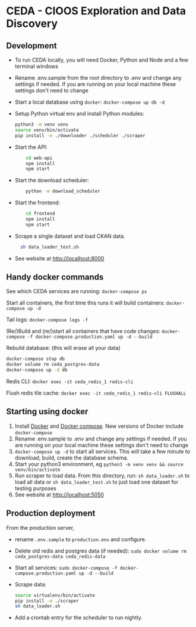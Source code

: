 # CEDA - CIOOS Exploration and Data Discovery

## Development

- To run CEDA locally, you will need Docker, Python and Node and a few terminal windows

- Rename .env.sample from the root directory to .env and change any settings if needed. If you are running on your local machine these settings don't need to change

- Start a local database using `docker`:
  `docker-compose up db -d`
- Setup Python virtual env and install Python modules:

  ```sh
  python3 -m venv venv
  source venv/bin/activate
  pip install -e ./downloader ./scheduler ./scraper
  ```

- Start the API:

  ```sh
      cd web-api
      npm install
      npm start
  ```

- Start the download scheduler:

  ```sh
      python -m download_scheduler
  ```

- Start the frontend:

  ```sh
      cd frontend
      npm install
      npm start
  ```

- Scrape a single dataset and load CKAN data.

  ```sh
    sh data_loader_test.sh
  ```

- See website at <http://localhost:8000>

## Handy docker commands

See which CEDA services are running:
`docker-compose ps`

Start all containers, the first time this runs it will build containers:
`docker-compose up -d`

Tail logs:
`docker-compose logs -f`

(Re/)Build and (re/)start all containers that have code changes:
`docker-compose -f docker-compose.production.yaml up -d --build`

Rebuild database: (this will erase all your data)

```sh
docker-compose stop db
docker volume rm ceda_postgres-data
docker-compose up -d db
```


Redis CLI:
`docker exec -it ceda_redis_1 redis-cli`


Flush redis tile cache:
`docker exec -it ceda_redis_1 redis-cli FLUSHALL`

## Starting using docker

1. Install [Docker](https://docs.docker.com/get-docker/) and [Docker compose](https://docs.docker.com/compose/install/). New versions of Docker include `docker-compose`
1. Rename .env.sample to .env and change any settings if needed. If you are running on your local machine these settings don't need to change
1. `docker-compose up -d` to start all services. This will take a few minute to download, build, create the database schema.
1. Start your python3 environment, eg `python3 -m venv venv && source venv/bin/activate`
1. Run scraper to load data. From this directory, run:
   `sh data_loader.sh` to load all data or `sh data_loader_test.sh` to just load one dataset for testing purposes
1. See website at <http://localhost:5050>

## Production deployment

From the production server,

- rename `.env.sample` to `production.env` and configure.

- Delete old redis and postgres data (if needed):
  `sudo docker volume rm ceda_postgres-data ceda_redis-data`

- Start all services:
  `sudo docker-compose -f docker-compose.production.yaml up -d --build`

- Scrape data:

  ```sh
  source virtualenv/bin/activate
  pip install -e ./scraper
  sh data_loader.sh
  ```

- Add a crontab entry for the scheduler to run nightly.
